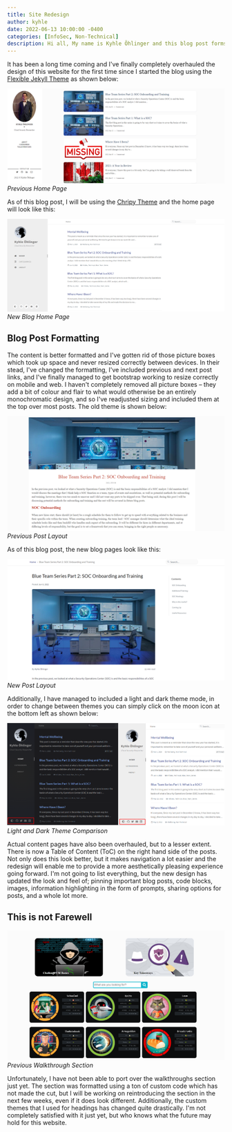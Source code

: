 ```yaml
---
title: Site Redesign
author: kyhle
date: 2022-06-13 10:00:00 -0400
categories: [InfoSec, Non-Technical]
description: Hi all, My name is Kyhle Öhlinger and this blog post forms part of my personal blog. If you enjoy any of the posts, feel free to reach out and let me know :) 
---
```


It has been a long time coming and I've finally completely overhauled the design of this website for the first time since I started the blog using the [Flexible Jekyll Theme](https://github.com/artemsheludko/flexible-jekyll/) as shown below: 

![img-description](/assets/img/New_Blog/old_1.png)
_Previous Home Page_

As of this blog post, I will be using the [Chripy Theme](https://github.com/cotes2020/jekyll-theme-chirpy) and the home page will look like this:

![img-description](/assets/img/New_Blog/new_1.png)
_New Blog Home Page_


## Blog Post Formatting

The content is better formatted and I've gotten rid of those picture boxes which took up space and never resized correctly between devices. In their stead, I've 
changed the formatting, I've included previous and next post links, and I've finally managed to get bootstrap working to resize correctly on mobile and web. I haven't completely removed all picture boxes – they add a bit of colour and flair to what would otherwise be an entirely monochromatic design, and so I've readjusted sizing and included them at the top over most posts. The old theme is shown below:

![img-description](/assets/img/New_Blog/old_2.png)
_Previous Post Layout_

As of this blog post, the new blog pages look like this:

![img-description](/assets/img/New_Blog/new_2.png)
_New Post Layout_


Additionally, I have managed to included a light and dark theme mode, in order to change between themes you can simply click on the moon icon at the bottom left as shown below:

![img-description](/assets/img/New_Blog/theme_1.png)
_Light and Dark Theme Comparison_


Actual content pages have also been overhauled, but to a lesser extent. There is now a Table of Content (ToC) on the right hand side of the posts. Not only does this look better, but it makes navigation a lot easier and the redesign will enable me to provide a more aesthetically pleasing experience going forward. I'm not going to list everything, but the new design has updated the look and feel of; pinning important blog posts, code blocks, images, information highlighting in the form of prompts, sharing options for posts, and a whole lot more. 

## This is not Farewell

![img-description](/assets/img/New_Blog/walkthrough_1.png)
_Previous Walkthrough Section_

Unfortunately, I have not been able to port over the walkthroughs section just yet. The section was formatted using a ton of custom code which has not made the cut, but I will be working on reintroducing the section in the next few weeks, even if it does look different. Additionally, the custom themes that I used for headings has changed quite drastically. I'm not completely satisfied with it just yet, but who knows what the future may hold for this website. 

